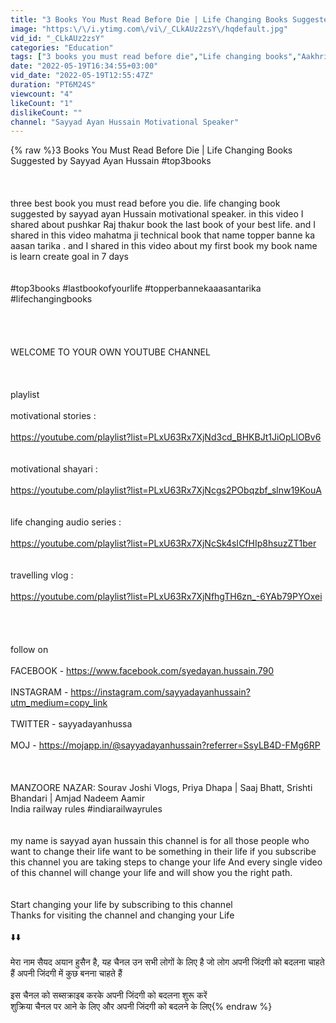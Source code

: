 ```yaml
---
title: "3 Books You Must Read Before Die | Life Changing Books Suggested by Sayyad Ayan Hussain #top3books"
image: "https:\/\/i.ytimg.com\/vi\/_CLkAUz2zsY\/hqdefault.jpg"
vid_id: "_CLkAUz2zsY"
categories: "Education"
tags: ["3 books you must read before die","Life changing books","Aakhri kitab jo aapki jindagi badal De"]
date: "2022-05-19T16:34:55+03:00"
vid_date: "2022-05-19T12:55:47Z"
duration: "PT6M24S"
viewcount: "4"
likeCount: "1"
dislikeCount: ""
channel: "Sayyad Ayan Hussain Motivational Speaker"
---
```

{% raw %}3 Books You Must Read Before Die | Life Changing Books Suggested by Sayyad Ayan Hussain #top3books<br /><br /><br /><br />three best book you must read before you die. life changing book suggested by sayyad ayan Hussain motivational speaker.  in this video I shared about pushkar Raj thakur book the last book of your best life. and I shared in this video mahatma ji technical book that name topper banne ka aasan tarika . and I shared in this video about my first book my book name is learn create goal in 7 days <br /><br /><br />#top3books #lastbookofyourlife #topperbannekaaasantarika #lifechangingbooks <br /><br /><br /><br /><br />WELCOME TO  YOUR OWN YOUTUBE CHANNEL<br /><br /><br /><br />playlist<br /><br />motivational stories :<br /> <br /><a rel="nofollow" target="blank" href="https://youtube.com/playlist?list=PLxU63Rx7XjNd3cd_BHKBJt1JiOpLlOBv6">https://youtube.com/playlist?list=PLxU63Rx7XjNd3cd_BHKBJt1JiOpLlOBv6</a><br /><br /><br />motivational shayari : <br /><br /><a rel="nofollow" target="blank" href="https://youtube.com/playlist?list=PLxU63Rx7XjNcgs2PObqzbf_slnw19KouA">https://youtube.com/playlist?list=PLxU63Rx7XjNcgs2PObqzbf_slnw19KouA</a><br /><br /><br />life changing audio series : <br /><br /><a rel="nofollow" target="blank" href="https://youtube.com/playlist?list=PLxU63Rx7XjNcSk4sICfHIp8hsuzZT1ber">https://youtube.com/playlist?list=PLxU63Rx7XjNcSk4sICfHIp8hsuzZT1ber</a><br /><br /><br />travelling vlog : <br /><br /><a rel="nofollow" target="blank" href="https://youtube.com/playlist?list=PLxU63Rx7XjNfhgTH6zn_-6YAb79PYOxei">https://youtube.com/playlist?list=PLxU63Rx7XjNfhgTH6zn_-6YAb79PYOxei</a><br /><br /><br /><br /><br />follow on<br /><br />FACEBOOK - <a rel="nofollow" target="blank" href="https://www.facebook.com/syedayan.hussain.790">https://www.facebook.com/syedayan.hussain.790</a><br /><br />INSTAGRAM - <a rel="nofollow" target="blank" href="https://instagram.com/sayyadayanhussain?utm_medium=copy_link">https://instagram.com/sayyadayanhussain?utm_medium=copy_link</a><br /><br />TWITTER - sayyadayanhussa<br /><br />MOJ - <a rel="nofollow" target="blank" href="https://mojapp.in/@sayyadayanhussain?referrer=SsyLB4D-FMg6RP">https://mojapp.in/@sayyadayanhussain?referrer=SsyLB4D-FMg6RP</a><br /><br /><br /><br />MANZOORE NAZAR: Sourav Joshi Vlogs, Priya Dhapa | Saaj Bhatt, Srishti Bhandari | Amjad Nadeem Aamir <br />India railway rules #indiarailwayrules<br /><br /><br />my name is sayyad ayan hussain this channel is for all those people who want to change their life want to be something in their life if you subscribe this channel you are taking steps to change your life And every single video of this channel will change your life and will show you the right path.<br /><br /><br />Start changing your life by subscribing to this channel<br />Thanks for visiting the channel and changing your Life <br /><br />⬇️⬇️<br /><br />मेरा नाम सैयद अयान हुसैन है, यह चैनल उन सभी लोगों के लिए है जो लोग अपनी जिंदगी को बदलना चाहते हैं अपनी जिंदगी में कुछ बनना चाहते हैं <br /><br />इस चैनल को सब्सक्राइब करके अपनी जिंदगी को बदलना शुरू करें <br />शुक्रिया चैनल पर आने के लिए और अपनी जिंदगी को बदलने के लिए{% endraw %}
